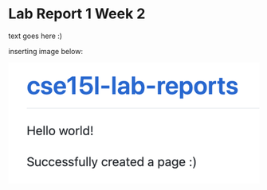 # Lab Report 1 Week 2

text goes here :)

inserting image below:

![Image](https://raw.githubusercontent.com/andrewonozuka/cse15l-lab-reports/d18a5653fec18546b9e67cc7522c3d80327c5bec/Screen%20Shot%202022-04-08%20at%2008.13.01.png)